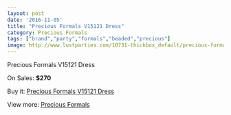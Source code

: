 ```yaml
---
layout: post
date: '2016-11-05'
title: "Precious Formals V15121 Dress"
category: Precious Formals
tags: ["brand","party","formals","beaded","precious"]
image: http://www.lustparties.com/10731-thickbox_default/precious-formals-v15121-dress.jpg
---
```

Precious Formals V15121 Dress

On Sales: **$270**
<a href="https://www.lustparties.com/en/precious-formals/3669-precious-formals-v15121-dress.html"><amp-img layout="responsive" width="600" height="600" src="//www.lustparties.com/10731-thickbox_default/precious-formals-v15121-dress.jpg" alt="Precious Formals V15121 Dress 0" /></a>

Buy it: [Precious Formals V15121 Dress](https://www.lustparties.com/en/precious-formals/3669-precious-formals-v15121-dress.html "Precious Formals V15121 Dress")

View more: [Precious Formals](https://www.lustparties.com/en/18-precious-formals "Precious Formals")
